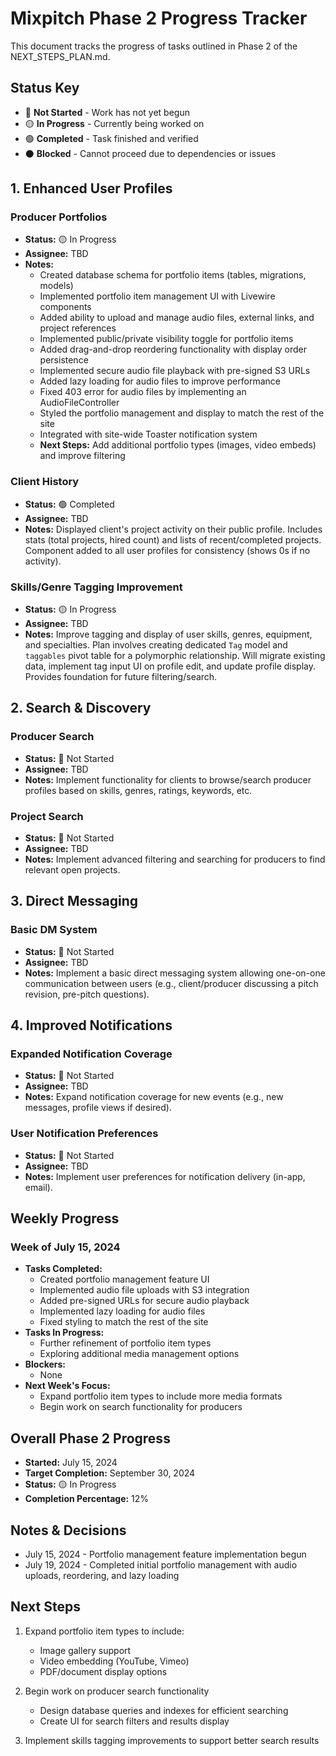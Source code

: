 # Mixpitch Phase 2 Progress Tracker

This document tracks the progress of tasks outlined in Phase 2 of the NEXT_STEPS_PLAN.md.

## Status Key
- 🔴 **Not Started** - Work has not yet begun
- 🟡 **In Progress** - Currently being worked on
- 🟢 **Completed** - Task finished and verified
- ⚫ **Blocked** - Cannot proceed due to dependencies or issues

## 1. Enhanced User Profiles

### Producer Portfolios
- **Status:** 🟡 In Progress
- **Assignee:** TBD
- **Notes:** 
  - Created database schema for portfolio items (tables, migrations, models)
  - Implemented portfolio item management UI with Livewire components
  - Added ability to upload and manage audio files, external links, and project references
  - Implemented public/private visibility toggle for portfolio items
  - Added drag-and-drop reordering functionality with display order persistence
  - Implemented secure audio file playback with pre-signed S3 URLs
  - Added lazy loading for audio files to improve performance
  - Fixed 403 error for audio files by implementing an AudioFileController
  - Styled the portfolio management and display to match the rest of the site
  - Integrated with site-wide Toaster notification system
  - **Next Steps:** Add additional portfolio types (images, video embeds) and improve filtering

### Client History
- **Status:** 🟢 Completed
- **Assignee:** TBD
- **Notes:** Displayed client's project activity on their public profile. Includes stats (total projects, hired count) and lists of recent/completed projects. Component added to all user profiles for consistency (shows 0s if no activity).

### Skills/Genre Tagging Improvement
- **Status:** 🟡 In Progress
- **Assignee:** TBD
- **Notes:** Improve tagging and display of user skills, genres, equipment, and specialties. Plan involves creating dedicated `Tag` model and `taggables` pivot table for a polymorphic relationship. Will migrate existing data, implement tag input UI on profile edit, and update profile display. Provides foundation for future filtering/search.

## 2. Search & Discovery

### Producer Search
- **Status:** 🔴 Not Started
- **Assignee:** TBD
- **Notes:** Implement functionality for clients to browse/search producer profiles based on skills, genres, ratings, keywords, etc.

### Project Search
- **Status:** 🔴 Not Started
- **Assignee:** TBD
- **Notes:** Implement advanced filtering and searching for producers to find relevant open projects.

## 3. Direct Messaging

### Basic DM System
- **Status:** 🔴 Not Started
- **Assignee:** TBD
- **Notes:** Implement a basic direct messaging system allowing one-on-one communication between users (e.g., client/producer discussing a pitch revision, pre-pitch questions).

## 4. Improved Notifications

### Expanded Notification Coverage
- **Status:** 🔴 Not Started
- **Assignee:** TBD
- **Notes:** Expand notification coverage for new events (e.g., new messages, profile views if desired).

### User Notification Preferences
- **Status:** 🔴 Not Started
- **Assignee:** TBD
- **Notes:** Implement user preferences for notification delivery (in-app, email).

## Weekly Progress

### Week of July 15, 2024
- **Tasks Completed:**
  - Created portfolio management feature UI
  - Implemented audio file uploads with S3 integration
  - Added pre-signed URLs for secure audio playback
  - Implemented lazy loading for audio files
  - Fixed styling to match the rest of the site
- **Tasks In Progress:**
  - Further refinement of portfolio item types
  - Exploring additional media management options
- **Blockers:**
  - None
- **Next Week's Focus:**
  - Expand portfolio item types to include more media formats
  - Begin work on search functionality for producers

## Overall Phase 2 Progress

- **Started:** July 15, 2024
- **Target Completion:** September 30, 2024
- **Status:** 🟡 In Progress
- **Completion Percentage:** 12%

## Notes & Decisions

- July 15, 2024 - Portfolio management feature implementation begun
- July 19, 2024 - Completed initial portfolio management with audio uploads, reordering, and lazy loading

## Next Steps

1. Expand portfolio item types to include:
   - Image gallery support
   - Video embedding (YouTube, Vimeo)
   - PDF/document display options
   
2. Begin work on producer search functionality
   - Design database queries and indexes for efficient searching
   - Create UI for search filters and results display
   
3. Implement skills tagging improvements to support better search results 